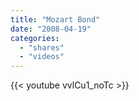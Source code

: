 ```yaml
---
title: "Mozart Bond"
date: "2008-04-19"
categories:
  - "shares"
  - "videos"
---
```


{{< youtube vvlCu1_noTc >}}
